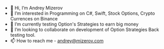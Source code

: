 - 👋 Hi, I’m Andrey Mizerov
- 👀 I’m interested in Programming on C#, Swift, Stock Options, Crypto Currences on Binance
- 🌱 I’m currently testing Option's Strategies to earn big money
- 💞️ I’m looking to collaborate on development of Option Strategies Back testing tool.
- 📫 How to reach me - andrey@mizerov.com

<!---
amizerov/amizerov is a ✨ special ✨ repository because its `README.md` (this file) appears on your GitHub profile.
You can click the Preview link to take a look at your changes.
--->
